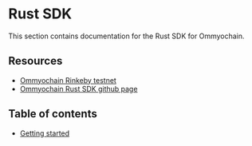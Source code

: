 # Rust SDK

This section contains documentation for the Rust SDK for Ommyochain.

## Resources

- [Ommyochain Rinkeby testnet](https://rinkeby.ommyochain.io)
- [Ommyochain Rust SDK github page](https://github.com/Ommyochain/Ommyochain-docs/tree/master/sdk/ommyochain-rs)

## Table of contents

- [Getting started](./tutorial)

